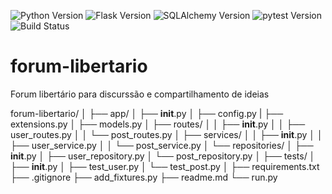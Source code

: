 ![Python Version](https://img.shields.io/badge/Python-3.12-blue)
![Flask Version](https://img.shields.io/badge/Flask-2.3.0-blue)
![SQLAlchemy Version](https://img.shields.io/badge/SQLAlchemy-2.0-blue)
![pytest Version](https://img.shields.io/badge/pytest-8.3.0-blue)
![Build Status](https://img.shields.io/github/workflow/status/pedrohcleal/forum-libertario/CI)


# forum-libertario
 Forum libertário para discurssão e compartilhamento de ideias
 

forum-libertario/
│
├── app/
│   ├── __init__.py
│   ├── config.py
|   ├── extensions.py
│   ├── models.py
│   ├── routes/
│   │   ├── __init__.py
│   │   ├── user_routes.py
│   │   └── post_routes.py
│   ├── services/
│   │   ├── __init__.py
│   │   ├── user_service.py
│   │   └── post_service.py
│   └── repositories/
│       ├── __init__.py
│       ├── user_repository.py
│       └── post_repository.py
│
├── tests/
│   ├── __init__.py
│   ├── test_user.py
│   └── test_post.py
│
├── requirements.txt
├── .gitignore
├── add_fixtures.py
├── readme.md
└── run.py
